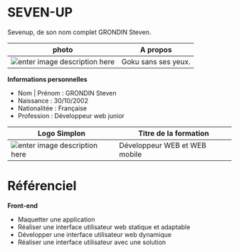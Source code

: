 # SEVEN-UP
Sevenup, de son nom complet GRONDIN Steven.

|photo                         |A propos
|----------------|-------------------------------|
![enter image description here](https://images.discordapp.net/avatars/469157269771124736/1744e8c44fcaeaef2a52eeea0e658f96.png?size=128 ) | Goku sans ses yeux.

**Informations personnelles**
- Nom | Prénom : GRONDIN Steven
- Naissance : 30/10/2002
- Nationalitée : Française
- Profession : Développeur web junior

|Logo Simplon                         |Titre de la formation
|----------------|-------------------------------|
![enter image description here](https://media-exp1.licdn.com/dms/image/C4D0BAQFpXmsjFZw9qw/company-logo_200_200/0/1599758150810?e=2159024400&v=beta&t=rSQ19_k4gdCqwcEmW7khAtUMqjKACh5e4HYLcjIKOFo) | Développeur WEB et WEB mobile
# Référenciel
**Front-end**
- Maquetter une application
- Réaliser une interface utilisateur web statique et adaptable
- Développer une interface utilisateur web dynamique
- Réaliser une interface utilisateur avec une solution
